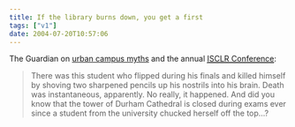 ```yaml
---
title: If the library burns down, you get a first
tags: ["v1"]
date: 2004-07-20T10:57:06
---
```


The Guardian on [urban campus myths][1] and the annual [<acronym title="The International Society of Contemporary Legend Research">ISCLR Conference</acronym>][2]:

> There was this student who flipped during his finals and killed himself by shoving two sharpened pencils up his nostrils into his brain. Death was instantaneous, apparently. No really, it happened. And did you know that the tower of Durham Cathedral is closed during exams ever since a student from the university chucked herself off the top&#8230;?

[1]: http://education.guardian.co.uk/students/news/story/0,12891,1262893,00.html "The Guardian: Legends of the halls"
[2]: http://www.panam.edu/faculty/mglazer/isclr/Wales-Conference.htm "ISCLR: The 22nd Contemporary Legend Conference"
